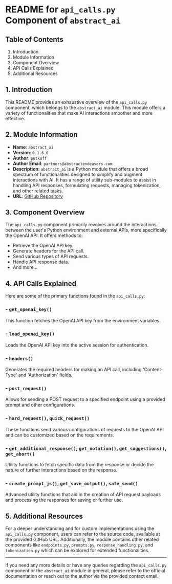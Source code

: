 # README for `api_calls.py` Component of `abstract_ai`

## Table of Contents

1. Introduction
2. Module Information
3. Component Overview
4. API Calls Explained
5. Additional Resources

## 1. Introduction

This README provides an exhaustive overview of the `api_calls.py` component, which belongs to the `abstract_ai` module. This module offers a variety of functionalities that make AI interactions smoother and more effective.

## 2. Module Information

- **Name**: `abstract_ai`
- **Version**: `0.1.6.0`
- **Author**: `putkoff`
- **Author Email**: `partners@abstractendeavors.com`
- **Description**: `abstract_ai` is a Python module that offers a broad spectrum of functionalities designed to simplify and augment interactions with AI. It has a range of utility sub-modules to assist in handling API responses, formulating requests, managing tokenization, and other related tasks.
- **URL**: [GitHub Repository](https://github.com/AbstractEndeavors/abstract_essentials/tree/main/abstract_ai)

## 3. Component Overview

The `api_calls.py` component primarily revolves around the interactions between the user's Python environment and external APIs, more specifically the OpenAI API. It offers methods to:

- Retrieve the OpenAI API key.
- Generate headers for the API call.
- Send various types of API requests.
- Handle API response data.
- And more...

## 4. API Calls Explained

Here are some of the primary functions found in the `api_calls.py`:

### - `get_openai_key()`

This function fetches the OpenAI API key from the environment variables.

### - `load_openai_key()`

Loads the OpenAI API key into the active session for authentication.

### - `headers()`

Generates the required headers for making an API call, including 'Content-Type' and 'Authorization' fields.

### - `post_request()`

Allows for sending a POST request to a specified endpoint using a provided prompt and other configurations.

### - `hard_request()`, `quick_request()`

These functions send various configurations of requests to the OpenAI API and can be customized based on the requirements.

### - `get_additional_response()`, `get_notation()`, `get_suggestions()`, `get_abort()`

Utility functions to fetch specific data from the response or decide the nature of further interactions based on the response.

### - `create_prompt_js()`, `get_save_output()`, `safe_send()`

Advanced utility functions that aid in the creation of API request payloads and processing the responses for saving or further use.

## 5. Additional Resources

For a deeper understanding and for custom implementations using the `api_calls.py` component, users can refer to the source code, available at the provided GitHub URL. Additionally, the module contains other related components like `endpoints.py`, `prompts.py`, `response_handling.py`, and `tokenization.py` which can be explored for extended functionalities.

---

If you need any more details or have any queries regarding the `api_calls.py` component or the `abstract_ai` module in general, please refer to the official documentation or reach out to the author via the provided contact email.
